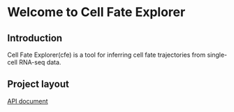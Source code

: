 # Welcome to Cell Fate Explorer


## Introduction

Cell Fate Explorer(cfe) is a tool for inferring cell fate trajectories from single-cell RNA-seq data.

## Project layout
[API document](./api.md)

